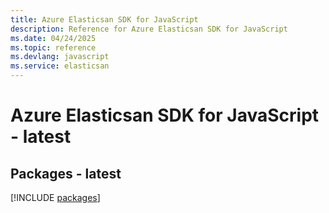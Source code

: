 ```yaml
---
title: Azure Elasticsan SDK for JavaScript
description: Reference for Azure Elasticsan SDK for JavaScript
ms.date: 04/24/2025
ms.topic: reference
ms.devlang: javascript
ms.service: elasticsan
---
```

# Azure Elasticsan SDK for JavaScript - latest
## Packages - latest
[!INCLUDE [packages](elasticsan-index.md)]